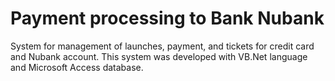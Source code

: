 # Payment processing to Bank Nubank

System for management of launches, payment, and tickets for credit card and Nubank account. This system was developed with VB.Net language and Microsoft Access database.
